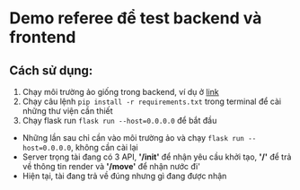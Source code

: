 # Demo referee để test backend và frontend
## Cách sử dụng:
1. Chạy môi trường ảo giống trong backend, ví dụ ở [link](https://flask.palletsprojects.com/en/2.2.x/installation/#virtual-environments)
2. Chạy câu lệnh `pip install -r requirements.txt` trong terminal để cài những thư viện cần thiết
3. Chạy flask run `flask run --host=0.0.0.0` để bắt đầu

* Những lần sau chỉ cần vào môi trường ảo và chạy `flask run --host=0.0.0.0`, không cần cài lại
* Server trọng tài đang có 3 API, **'/init'** để nhận yêu cầu khởi tạo, **'/'** để trả về thông tin render và **'/move'** để nhận nước đi'
* Hiện tại, tài đang trả về đúng nhưng gì đang được nhận

